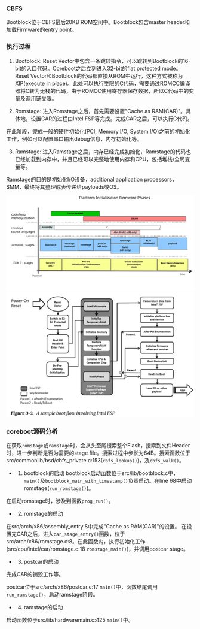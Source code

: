 ### CBFS

Bootblock位于CBFS最后20KB ROM空间中。Bootblock包含master header和加载Firmware的entry point。

### 执行过程

1. Bootblock: Reset Vector中包含一条跳转指令，可以跳转到Bootblock的16-bit的入口代码。Coreboot之后立刻进入32-bit的flat protected mode。
Reset Vector和Bootblock的代码都直接从ROM中运行，这种方式被称为XIP(execute in place)。此处可以执行受限的C代码，需要通过ROMCC编译器将C转为无栈的代码，由于ROMCC使用寄存器保存数据，所以C代码中的变量及调用链受限。

2. Romstage: 进入Romstage之后，首先需要设置"Cache as RAM(CAR)"。具体地，设置CAR的过程由Intel FSP等完成。完成CAR之后，可以执行C代码。

在此阶段，完成一般的硬件初始化(PCI, Memory I/O, System I/O)之前的初始化工作，例如可以配置串口输出debug信息，内存初始化等。

3. Ramstage: 进入Ramstage之后，内存已经完成初始化，Ramstage的代码也已经加载到内存中，并且已经可以完整地使用内存和CPU，包括堆栈/全局变量等。

Ramstage的目的是初始化I/O设备，additional application processors，SMM，最终将其整理成表传递给payloads或OS。

![CorebootStage](images/02_coreboot_stage.svg)
![BootPhase](images/01_BootPhase.png)

### coreboot源码分析

在获取`romstage`或`ramstage`时，会从头至尾搜索整个Flash，搜索到文件Header时，进一步判断是否为需要的stage file。搜索过程中步长为64B。搜索函数位于src/commonlib/bsd/cbfs_private.c:153(`cbfs_lookup()`)，及`cbfs_walk()`。


- 1. bootblock的启动
bootblock启动函数位于src/lib/bootblock.c中，`main()`及`bootblock_main_with_timestamp()`负责启动。在line 68中启动romstage(`run_romstage()`)。

在启动romstage时，涉及到函数`prog_run()`。


- 2. romstage的启动

在src/arch/x86/assembly_entry.S中完成"Cache as RAM(CAR)"的设置。
在设置完CAR之后，进入`car_stage_entry()`函数，位于src/arch/x86/romstage.c:8。在此函数内，执行初始化工作(src/cpu/intel/car/romstage.c:18 `romstage_main()`)，并调用postcar stage。

- 3. postcar的启动

完成CAR的销毁工作等。

postcar位于src/arch/x86/postcar.c:17 `main()`中，函数结尾调用`run_ramstage()`，启动ramstage阶段。

- 4. ramstage的启动

启动函数位于src/lib/hardwaremain.c:425 `main()`中。